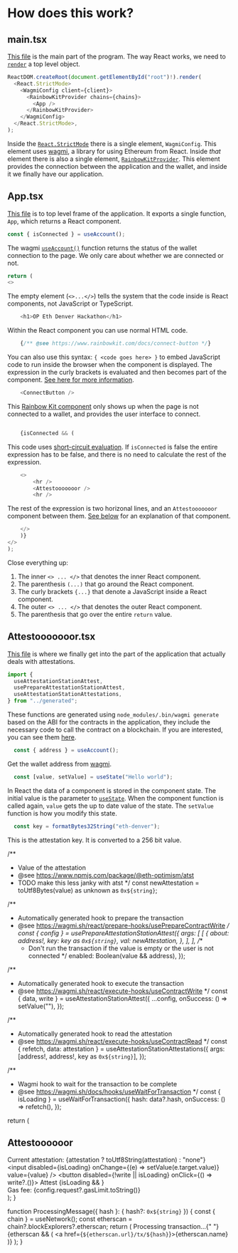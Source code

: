 # How does this work?

## main.tsx

[This file](src/main.tsx) is the main part of the program.
The way React works, we need to [`render`](https://reactjs.org/docs/rendering-elements.html) a top level object.


```typescript
ReactDOM.createRoot(document.getElementById("root")!).render(
  <React.StrictMode>
    <WagmiConfig client={client}>
      <RainbowKitProvider chains={chains}>
        <App />
      </RainbowKitProvider>
    </WagmiConfig>
  </React.StrictMode>,
);
```

Inside the [`React.StrictMode`](https://reactjs.org/docs/strict-mode.html) there is a single element, `WagmiConfig`. 
This element uses [wagmi](https://wagmi.sh/), a library for using Ethereum from React.
Inside *that* element there is also a single element, [`RainbowKitProvider`](https://www.rainbowkit.com/).
This element provides the connection between the application and the wallet, and inside it we finally have our application.


## App.tsx

[This file](src/App.tsx) is to top level frame of the application.
It exports a single function, `App`, which returns a React component.

```typescript
const { isConnected } = useAccount();
```

The wagmi [`useAccount()`](https://wagmi.sh/react/hooks/useAccount) function returns the status of the wallet connection to the page.
We only care about whether we are connected or not.

```typescript
return (
<>
```

The empty element (`<>...</>`) tells the system that the code inside is React components, not JavaScript or TypeScript.

```typescript
    <h1>OP Eth Denver Hackathon</h1>
```

Within the React component you can use normal HTML code.

```typescript
    {/** @see https://www.rainbowkit.com/docs/connect-button */}
```

You can also use this syntax: `{ <code goes here> }` to embed JavaScript code to run inside the browser when the component is displayed.
The expression in the curly brackets is evaluated and then becomes part of the component.
[See here for more information](https://beta.reactjs.org/learn/javascript-in-jsx-with-curly-braces).


```typescript
    <ConnectButton />
```

This [Rainbow Kit component](https://www.rainbowkit.com/docs/connect-button) only shows up when the page is not connected to a wallet, and provides the user interface to connect. 

```typescript

    {isConnected && (
```

This code uses [short-circuit evaluation](https://www.tutorialspoint.com/short-circuit-evaluation-in-javascript). 
If `isConnected` is false the entire expression has to be false, and there is no need to calculate the rest of the expression.

```typescript
    <>
        <hr />
        <Attestooooooor />
        <hr />
```

The rest of the expression is two horizonal lines, and an `Attestooooooor` component between them.
[See below](#attestooooooortsx) for an explanation of that component.

```typescript    
    </>
    )}    
</>
);
```

Close everything up:
1. The inner `<> ... </>` that denotes the inner React component. 
1. The parenthesis `(...)` that go around the React component.
1. The curly brackets `{...}` that denote a JavaScript inside a React component.
1. The outer `<> ... </>`  that denotes the outer React component.
1. The parenthesis that go over the entire `return` value. 


## Attestooooooor.tsx

[This file](src/components/Attestoooooor.tsx) is where we finally get into the part of the application that actually deals with attestations.

```typescript
import {
  useAttestationStationAttest,
  usePrepareAttestationStationAttest,
  useAttestationStationAttestations,
} from "../generated";
```

These functions are generated using `node_modules/.bin/wagmi generate` based on the ABI for the contracts in the application, they include the necessary code to call the contract on a blockchain.
If you are interested, you can see them [here](src/generated.ts).

```typescript
  const { address } = useAccount();
```

Get the wallet address from [wagmi](https://wagmi.sh/docs/hooks/useAccount).

```typescript
  const [value, setValue] = useState("Hello world");
```

In React the data of a component is stored in the component state. 
The initial value is the parameter to [`useState`](https://beta.reactjs.org/reference/react/useState).
When the component function is called again, `value` gets the up to date value of the state. 
The `setValue` function is how you modify this state.


```typescript
  const key = formatBytes32String("eth-denver");
```

This is the attestation key. 
It is converted to a 256 bit value.

  /**
   * Value of the attestation
   * @see https://www.npmjs.com/package/@eth-optimism/atst
   * TODO make this less janky with atst
   */
  const newAttestation = toUtf8Bytes(value) as unknown as `0x${string}`;

  /**
   * Automatically generated hook to prepare the transaction
   * @see https://wagmi.sh/react/prepare-hooks/usePrepareContractWrite
   */
  const { config } = usePrepareAttestationStationAttest({
    args: [
      [
        {
          about: address!,
          key: key as `0x${string}`,
          val: newAttestation,
        },
      ],
    ],
    /**
     * Don't run the transaction if the value is empty or the user is not connected
     */
    enabled: Boolean(value && address),
  });

  /**
   * Automatically generated hook to execute the transaction
   * @see https://wagmi.sh/react/execute-hooks/useContractWrite
   */
  const { data, write } = useAttestationStationAttest({
    ...config,
    onSuccess: () => setValue(""),
  });

  /**
   * Automatically generated hook to read the attestation
   * @see https://wagmi.sh/react/execute-hooks/useContractRead
   */
  const { refetch, data: attestation } = useAttestationStationAttestations({
    args: [address!, address!, key as `0x${string}`],
  });

  /**
   * Wagmi hook to wait for the transaction to be complete
   * @see https://wagmi.sh/docs/hooks/useWaitForTransaction
   */
  const { isLoading } = useWaitForTransaction({
    hash: data?.hash,
    onSuccess: () => refetch(),
  });

  return (
    <div>
      <h2>Attestoooooor</h2>
      <div>
        Current attestation: {attestation ? toUtf8String(attestation) : "none"}
      </div>
      <input
        disabled={isLoading}
        onChange={(e) => setValue(e.target.value)}
        value={value}
      />
      <button disabled={!write || isLoading} onClick={() => write?.()}>
        Attest
      </button>
      {isLoading && <ProcessingMessage hash={data?.hash} />}
      <div>
        Gas fee: <span>{config.request?.gasLimit.toString()}</span>
      </div>
    </div>
  );
}

function ProcessingMessage({ hash }: { hash?: `0x${string}` }) {
  const { chain } = useNetwork();
  const etherscan = chain?.blockExplorers?.etherscan;
  return (
    <span>
      Processing transaction...{" "}
      {etherscan && (
        <a href={`${etherscan.url}/tx/${hash}`}>{etherscan.name}</a>
      )}
    </span>
  );
}

```